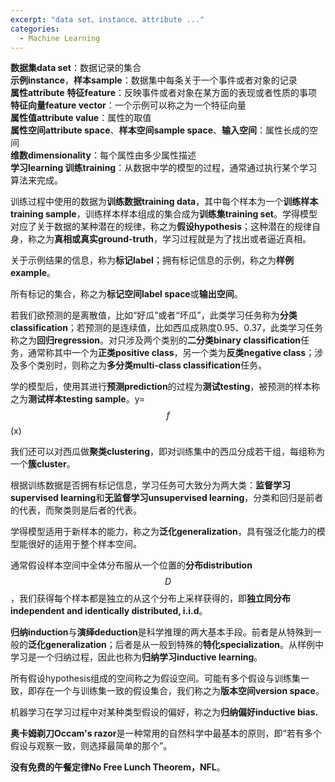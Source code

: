 ```yaml
---
excerpt: "data set、instance、attribute ..."
categories:
  - Machine Learning
---
```


<script type="text/javascript" async
  src="https://cdn.mathjax.org/mathjax/latest/MathJax.js?config=TeX-MML-AM_CHTML">
</script>

**数据集data set**：数据记录的集合  
**示例instance**，**样本sample**：数据集中每条关于一个事件或者对象的记录  
**属性attribute** **特征feature**：反映事件或者对象在某方面的表现或者性质的事项  
**特征向量feature vector**：一个示例可以称之为一个特征向量  
**属性值attribute value**：属性的取值  
**属性空间attribute space**、**样本空间sample space**、**输入空间**：属性长成的空间  
**维数dimensionality**：每个属性由多少属性描述  
**学习learning 训练training**：从数据中学的模型的过程，通常通过执行某个学习算法来完成。  

训练过程中使用的数据为**训练数据training data**，其中每个样本为一个**训练样本training sample**，训练样本样本组成的集合成为**训练集training set**。学得模型对应了关于数据的某种潜在的规律，称之为**假设hypothesis**；这种潜在的规律自身，称之为**真相或真实ground-truth**，学习过程就是为了找出或者逼近真相。

关于示例结果的信息，称为**标记label**；拥有标记信息的示例，称之为**样例example**。

所有标记的集合，称之为**标记空间label space**或**输出空间**。

若我们欲预测的是离散值，比如“好瓜”或者“坏瓜”，此类学习任务称为**分类classification**；若预测的是连续值，比如西瓜成熟度0.95、0.37，此类学习任务称之为**回归regression**。对只涉及两个类别的**二分类binary classification**任务，通常称其中一个为**正类positive class**，另一个类为**反类negative class**；涉及多个类别时，则称之为**多分类multi-class classification**任务。

学的模型后，使用其进行**预测prediction**的过程为**测试testing**，被预测的样本称之为**测试样本testing sample**。y=$$\mathit{f}$$(x)

我们还可以对西瓜做**聚类clustering**，即对训练集中的西瓜分成若干组，每组称为一个**簇cluster**。

根据训练数据是否拥有标记信息，学习任务可大致分为两大类：**监督学习supervised learning**和**无监督学习unsupervised learning**，分类和回归是前者的代表，而聚类则是后者的代表。

学得模型适用于新样本的能力，称之为**泛化generalization**，具有强泛化能力的模型能很好的适用于整个样本空间。

通常假设样本空间中全体分布服从一个位置的**分布distribution** $$\mathit{D}$$，我们获得每个样本都是独立的从这个分布上采样获得的，即**独立同分布independent and identically distributed, i.i.d**。

**归纳induction**与**演绎deduction**是科学推理的两大基本手段。前者是从特殊到一般的**泛化generalization**；后者是从一般到特殊的**特化specialization**。从样例中学习是一个归纳过程，因此也称为**归纳学习inductive learning**。

所有假设hypothesis组成的空间称之为假设空间。可能有多个假设与训练集一致，即存在一个与训练集一致的假设集合，我们称之为**版本空间version space**。

机器学习在学习过程中对某种类型假设的偏好，称之为**归纳偏好inductive bias.**

**奥卡姆剃刀Occam's razor**是一种常用的自然科学中最基本的原则，即“若有多个假设与观察一致，则选择最简单的那个”。

**没有免费的午餐定律No Free Lunch Theorem，NFL**。
